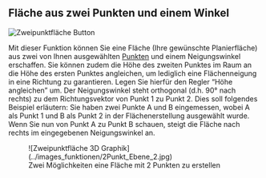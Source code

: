 ## Fläche aus zwei Punkten und einem Winkel
![Zweipunktfläche Button](../images_funktionen/Fläche_2P.png)

<!-- ![Zweipunktfläche Screen](../images_funktionen/2pt_plane_screen.png) -->

Mit dieser Funktion können Sie eine Fläche (Ihre gewünschte Planierfläche) aus zwei von Ihnen ausgewählten [Punkten](https://docs.excav.de/app/funktionen/punkte_und_flächen/punkte_erfassen/) und einem Neigungswinkel erschaffen. Sie können zudem die Höhe des zweiten Punktes im Raum an die Höhe des ersten Punktes angleichen, um lediglich eine Flächenneigung in eine Richtung zu garantieren. Legen Sie hierfür den Regler “Höhe angleichen” um. Der Neigungswinkel steht orthogonal (d.h. 90° nach rechts) zu dem Richtungsvektor von Punkt 1 zu Punkt 2. Dies soll folgendes Beispiel erläutern: Sie haben zwei Punkte A und B eingemessen, wobei A als Punkt 1 und B als Punkt 2 in der Flächenerstellung ausgewählt wurde. Wenn Sie nun von Punkt A zu Punkt B schauen, steigt die Fläche nach rechts im eingegebenen Neigungswinkel an. 

<figure markdown="span">
  ![Zweipunktfläche 3D Graphik](../images_funktionen/2Punkt_Ebene_2.jpg)
  <figcaption>Zwei Möglichkeiten eine Fläche mit 2 Punkten zu erstellen<figcaption>
</figure>